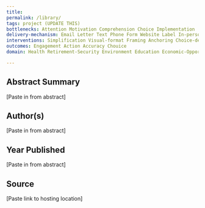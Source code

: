 ```yaml
---
title: 
permalink: /library/
tags: project (UPDATE THIS)
bottlenecks: Attention Motivation Comprehension Choice Implementation
delivery-mechanism: Email Letter Text Phone Form Website Label In-person Structural
interventions: Simplification Visual-format Framing Anchoring Choice-design Action-steps Reminders Timing Commitment Social-Norms Messenger Personalization Cost/Benefit Education Incentives
outcomes: Engagement Action Accuracy Chouice 
domain: Health Retirement-Security Environment Education Economic-Opportunity Government-Operations International-Development Justice

---
```

## Abstract Summary

[Paste in from abstract]

## Author(s)

[Paste in from abstract]

## Year Published

[Paste in from abstract]

## Source

[Paste link to hosting location]
